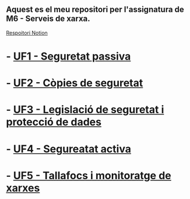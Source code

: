 ## Aquest es el meu repositori per l'assignatura de M6 - Serveis de xarxa. 

[Respoitori Notion](https://www.notion.so/Zulema-M6-Seguretat-Inform-tica-1068dad83f95805ebcadf620b666c6fd)

# - [UF1 - Seguretat passiva](UF1)
# - [UF2 - Còpies de seguretat](UF2)
# - [UF3 - Legislació de seguretat i protecció de dades](UF3)
# - [UF4 - Segureatat activa](UF4)
# - [UF5 - Tallafocs i monitoratge de xarxes](UF5)
